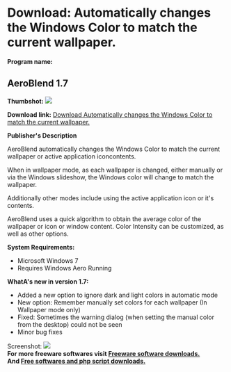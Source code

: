 # Download: Automatically changes the Windows Color to match the current wallpaper.

**Program name:**

## AeroBlend 1.7

  
**Thumbshot:** ![](http://www.freewarefiles.com/screenshot/aeroblend_md.jpg)   
  
**Download link:** [Download Automatically changes the Windows Color to match the current wallpaper.](http://freesoftwares.boysofts.com/AeroBlend_program_81102.html)  
  


**Publisher's Description**  
  


AeroBlend automatically changes the Windows Color to match the current wallpaper or active application iconcontents. 

When in wallpaper mode, as each wallpaper is changed, either manually or via the Windows slideshow, the Windows color will change to match the wallpaper.

Additionally other modes include using the active application icon or it's contents.

AeroBlend uses a quick algorithm to obtain the average color of the wallpaper or icon or window content. Color Intensity can be customized, as well as other options.

**System Requirements:**

  * Microsoft Windows 7 
  * Requires Windows Aero Running 

**WhatA's new in version 1.7:**

  * Added a new option to ignore dark and light colors in automatic mode 
  * New option: Remember manually set colors for each wallpaper (In Wallpaper mode only) 
  * Fixed: Sometimes the warning dialog (when setting the manual color from the desktop) could not be seen 
  * Minor bug fixes 

  
  
Screenshot: ![](http://www.freewarefiles.com/screenshot/aeroblend.jpg)   
**For more freeware softwares visit [Freeware software downloads.](http://freesoftwares.boysofts.com/)**   
**And [Free softwares and php script downloads.](http://www.boysofts.com/)**
